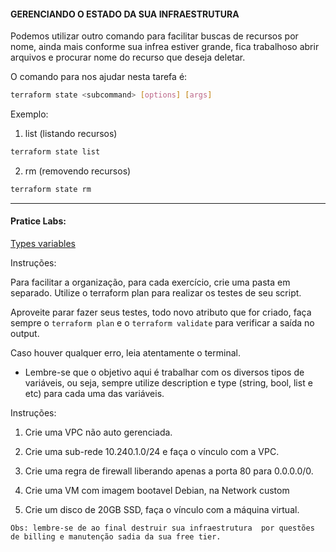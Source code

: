 #### GERENCIANDO O ESTADO DA SUA INFRAESTRUTURA

Podemos utilizar outro comando para facilitar buscas de recursos por nome, ainda mais conforme sua infrea estiver grande, fica trabalhoso abrir arquivos e procurar nome do recurso que deseja deletar.

O comando para nos ajudar nesta tarefa é:

```sh
terraform state <subcommand> [options] [args]
```

Exemplo:

1. list (listando recursos)

```sh
terraform state list
```

2. rm (removendo recursos)

```sh
terraform state rm
```

---
#### Pratice Labs:

[Types variables](https://www.terraform.io/docs/language/expressions/types.html "Types variables")

Instruções:

Para facilitar a organização, para cada exercício, crie uma pasta em separado. Utilize o terraform plan para realizar os testes de seu script.

Aproveite parar fazer seus testes, todo novo atributo que for criado, faça sempre o `terraform plan` e o `terraform validate` para verificar a saída no output.

Caso houver qualquer erro, leia atentamente o terminal.

- Lembre-se que o objetivo aqui é trabalhar com os diversos tipos de variáveis, ou seja, sempre utilize description e type (string, bool, list e etc) para cada uma das variáveis.

Instruções:

1. Crie uma VPC não auto gerenciada. 

2. Crie uma sub-rede 10.240.1.0/24 e faça o vínculo com a VPC. 

3. Crie uma regra de firewall liberando apenas a porta 80 para 0.0.0.0/0. 

4. Crie uma VM com imagem bootavel Debian, na Network custom

5. Crie um disco de 20GB SSD, faça o vínculo com a máquina virtual. 

`
Obs: lembre-se de ao final destruir sua infraestrutura  por questões de billing e manutenção sadia da sua free tier.
`